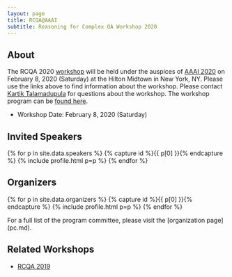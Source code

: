 ```yaml
---
layout: page
title: RCQA@AAAI
subtitle: Reasoning for Complex QA Workshop 2020
---
```



## About<a name="about"></a>

<!-- Question Answering (QA) has become a crucial application problem in evaluating the progress of AI systems in the realm of natural language processing and understanding, and to measure the progress of machine intelligence in general. At AAAI-20, the Reasoning for Complex Question Answering (RCQA) workshop series will feature a special focus on Commonsense Reasoning, and the overall umbrella area of Machine Common Sense (MCS). Commonsense Reasoning has long been a problem of interest to the AI community, and has spurred various efforts over the years that seek to standardize and encode commonsense knowledge for use by various AI systems. Machine Common Sense (MCS), taking after the name of a recent DARPA program, has once again become an area of focus. A large part of this is due to the realization that MCS may be the one of the biggest missing components in the transition of current day narrow AI systems into truly broader general AI systems.

Making progress on the MCS problem unlocks many potential solution techniques for AI systems, and makes them truly useful in various real world domains in related fields such as NLP and Computer Vision. However, such progress is contingent on addressing key problems such as: how to obtain commonsense knowledge; how to encode it into usable models and structures that are suitably agnostic of the specific reasoning technique employed; the (automated) construction of large-scale and cross-domain knowledge bases that store such knowledge; and measuring the progress in the state-of-the-art models and showing an advantage from using commonsense knowledge on standardized datasets. -->

The RCQA 2020 [workshop](https://aaai.org/Conferences/AAAI-20/ws20/) will be held under the auspices of [AAAI 2020](https://aaai.org/Conferences/AAAI-20/#) on February 8, 2020 (Saturday) at the Hilton Midtown in New York, NY. Please use the links above to find information about the workshop. Please contact [Kartik Talamadupula](mailto:krtalamad@us.ibm.com) for questions about the workshop. The workshop program can be [found here](program.md).

- Workshop Date: February 8, 2020 (Saturday)

<!-- ## Important Dates<a name="important-dates"></a>

- ~~Submission Deadline: November 19, 2019~~ 
- ~~Time: AoE (Anywhere on Earth) *(UTC -12)*~~
- ~~Notification: ~December 4, 2019~~
- ~~AAAI Early [Registration](https://aaai.org/Conferences/AAAI-20/registration/) Deadline: December 13, 2019~~<br>
*Please [write directly to AAAI](mailto:le@aaai.org) for visa invitation letters*
- ~~Camera Ready Copy (CRC) Due: January 13, 2020 *(UTC -12)*~~
- Workshop Date: February 8, 2020 (Saturday) -->

<!-- ### Submission Site<a name="submission-site"></a> -->

<!-- The submission site will be notified soon.  -->

<!-- If you need to submit your camera-ready copy (CRC), the submission site can be [accessed here](https://easychair.org/conferences/?conf=rcqa20). -->

<!-- ## Call for Papers<a name="cfp"></a>

Please check out the full [Call for Papers](cfp.md).
 -->

## Invited Speakers<a name="speakers"></a>

<div class="container">
  <div class="row">

{% for p in site.data.speakers %} {% capture id %}{{ p[0] }}{% endcapture %} {% include profile.html p=p %} {% endfor %}

</div>
</div>

## Organizers<a name="organizers"></a>

<div class="container">
  <div class="row">

{% for p in site.data.organizers %} {% capture id %}{{ p[0] }}{% endcapture %} {% include profile.html p=p %} {% endfor %}

</div>
</div>
For a full list of the program committee, please visit the [organization page](pc.md). 

<!-- 
- [Kartik Talamadupula](http://www.ktalamad.com), IBM Research
- [Vered Shwartz](https://vered1986.github.io/), University of Washington / AI2
- [Jay Pujara](https://www.jaypujara.org/), ISI / USC
- [Rachel Rudinger](https://rudinger.github.io/), AI2 / UMD
- [Mausam](http://www.cse.iitd.ernet.in/~mausam/), IIT Delhi
- [Nanyun Peng](https://www.cs.jhu.edu/~npeng/), ISI / USC
- [Pavan Kapanipathi](https://researcher.watson.ibm.com/researcher/view.php?person=us-kapanipa), IBM Research -->

## Related Workshops<a name="past-workshops"></a>

- [RCQA 2019](http://ibm.biz/rcqa-aaai19)

